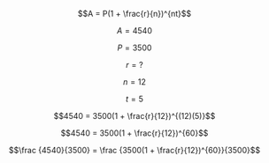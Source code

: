 $$A = P(1 + \frac{r}{n})^{nt}$$

$$A = 4540$$

$$P = 3500$$

$$r = ?$$

$$n = 12$$

$$t = 5$$

$$4540 = 3500(1 + \frac{r}{12})^{(12)(5)}$$

$$4540 = 3500(1 + \frac{r}{12})^{60}$$

$$\frac {4540}{3500} = \frac {3500(1 + \frac{r}{12})^{60}}{3500}$$




